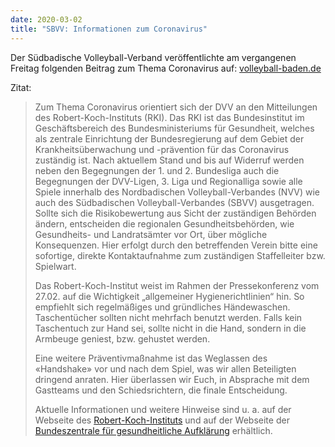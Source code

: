 ```yaml
---
date: 2020-03-02
title: "SBVV: Informationen zum Coronavirus"
---
```


Der Südbadische Volleyball-Verband veröffentlichte am vergangenen Freitag folgenden Beitrag zum Thema Coronavirus auf: [volleyball-baden.de](volleyball-baden.de)

Zitat:

> Zum Thema Coronavirus orientiert sich der DVV an den Mitteilungen des Robert-Koch-Instituts (RKI). Das RKI ist das Bundesinstitut im Geschäftsbereich des Bundesministeriums für Gesundheit, welches als zentrale Einrichtung der Bundesregierung auf dem Gebiet der Krankheitsüberwachung und -prävention für das Coronavirus zuständig ist. Nach aktuellem Stand und bis auf Widerruf werden neben den Begegnungen der 1. und 2. Bundesliga auch die Begegnungen der DVV-Ligen, 3. Liga und Regionalliga sowie alle Spiele innerhalb des Nordbadischen Volleyball-Verbandes (NVV) wie auch des Südbadischen Volleyball-Verbandes (SBVV) ausgetragen. Sollte sich die Risikobewertung aus Sicht der zuständigen Behörden ändern, entscheiden die regionalen Gesundheitsbehörden, wie Gesundheits- und Landratsämter vor Ort, über mögliche Konsequenzen. Hier erfolgt durch den betreffenden Verein bitte eine sofortige, direkte Kontaktaufnahme zum zuständigen Staffelleiter bzw. Spielwart.
>
> Das Robert-Koch-Institut weist im Rahmen der Pressekonferenz vom 27.02. auf die Wichtigkeit „allgemeiner Hygienerichtlinien“ hin. So empfiehlt sich regelmäßiges und gründliches Händewaschen. Taschentücher sollten nicht mehrfach benutzt werden. Falls kein Taschentuch zur Hand sei, sollte nicht in die Hand, sondern in die Armbeuge geniest, bzw. gehustet werden.
>
> Eine weitere Präventivmaßnahme ist das Weglassen des «Handshake» vor und nach dem Spiel, was wir allen Beteiligten dringend anraten. Hier überlassen wir Euch, in Absprache mit dem Gastteams und den Schiedsrichtern, die finale Entscheidung.
>
> Aktuelle Informationen und weitere Hinweise sind u. a. auf der Webseite des [Robert-Koch-Instituts](http://www.rki.de/) und auf der Webseite der [Bundeszentrale für gesundheitliche Aufklärung](http://www.bzga.de/) erhältlich.
